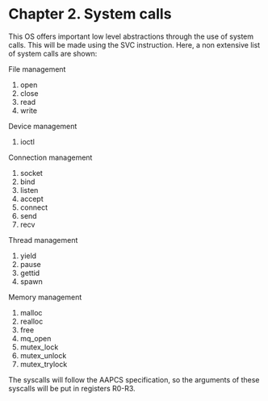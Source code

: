 # Chapter 2. System calls

This OS offers important low level abstractions through the use of system calls. This will be made using the SVC instruction.
Here, a non extensive list of system calls are shown:

File management
1. open
2. close
3. read
4. write

Device management
1. ioctl

Connection management
1. socket
2. bind
3. listen
4. accept
5. connect
6. send
7. recv

Thread management
1. yield
2. pause
3. gettid
4. spawn

Memory management
1. malloc
2. realloc
3. free
4. mq_open
5. mutex_lock
6. mutex_unlock
7. mutex_trylock

The syscalls will follow the AAPCS specification, so the arguments of these syscalls will be put in registers R0-R3.
